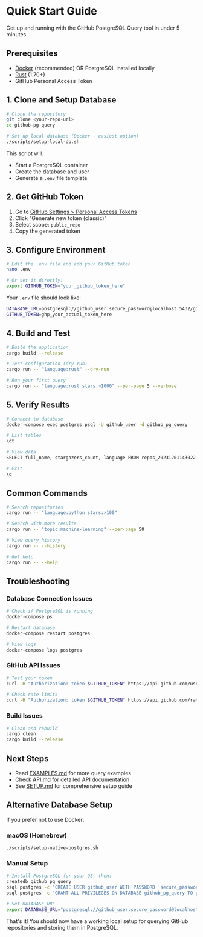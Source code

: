 # Quick Start Guide

Get up and running with the GitHub PostgreSQL Query tool in under 5 minutes.

## Prerequisites

- [Docker](https://docs.docker.com/get-docker/) (recommended) OR PostgreSQL installed locally
- [Rust](https://rustup.rs/) (1.70+)
- GitHub Personal Access Token

## 1. Clone and Setup Database

```bash
# Clone the repository
git clone <your-repo-url>
cd github-pg-query

# Set up local database (Docker - easiest option)
./scripts/setup-local-db.sh
```

This script will:
- Start a PostgreSQL container
- Create the database and user
- Generate a `.env` file template

## 2. Get GitHub Token

1. Go to [GitHub Settings > Personal Access Tokens](https://github.com/settings/tokens)
2. Click "Generate new token (classic)"
3. Select scope: `public_repo`
4. Copy the generated token

## 3. Configure Environment

```bash
# Edit the .env file and add your GitHub token
nano .env

# Or set it directly:
export GITHUB_TOKEN="your_github_token_here"
```

Your `.env` file should look like:
```bash
DATABASE_URL=postgresql://github_user:secure_password@localhost:5432/github_pg_query
GITHUB_TOKEN=ghp_your_actual_token_here
```

## 4. Build and Test

```bash
# Build the application
cargo build --release

# Test configuration (dry run)
cargo run -- "language:rust" --dry-run

# Run your first query
cargo run -- "language:rust stars:>1000" --per-page 5 --verbose
```

## 5. Verify Results

```bash
# Connect to database
docker-compose exec postgres psql -U github_user -d github_pg_query

# List tables
\dt

# View data
SELECT full_name, stargazers_count, language FROM repos_20231201143022 LIMIT 5;

# Exit
\q
```

## Common Commands

```bash
# Search repositories
cargo run -- "language:python stars:>100"

# Search with more results
cargo run -- "topic:machine-learning" --per-page 50

# View query history
cargo run -- --history

# Get help
cargo run -- --help
```

## Troubleshooting

### Database Connection Issues
```bash
# Check if PostgreSQL is running
docker-compose ps

# Restart database
docker-compose restart postgres

# View logs
docker-compose logs postgres
```

### GitHub API Issues
```bash
# Test your token
curl -H "Authorization: token $GITHUB_TOKEN" https://api.github.com/user

# Check rate limits
curl -H "Authorization: token $GITHUB_TOKEN" https://api.github.com/rate_limit
```

### Build Issues
```bash
# Clean and rebuild
cargo clean
cargo build --release
```

## Next Steps

- Read [EXAMPLES.md](EXAMPLES.md) for more query examples
- Check [API.md](API.md) for detailed API documentation
- See [SETUP.md](SETUP.md) for comprehensive setup guide

## Alternative Database Setup

If you prefer not to use Docker:

### macOS (Homebrew)
```bash
./scripts/setup-native-postgres.sh
```

### Manual Setup
```bash
# Install PostgreSQL for your OS, then:
createdb github_pg_query
psql postgres -c "CREATE USER github_user WITH PASSWORD 'secure_password';"
psql postgres -c "GRANT ALL PRIVILEGES ON DATABASE github_pg_query TO github_user;"

# Set DATABASE_URL
export DATABASE_URL="postgresql://github_user:secure_password@localhost:5432/github_pg_query"
```

That's it! You should now have a working local setup for querying GitHub repositories and storing them in PostgreSQL.